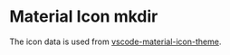 # Material Icon mkdir

The icon data is used from [vscode-material-icon-theme](https://github.com/PKief/vscode-material-icon-theme).
